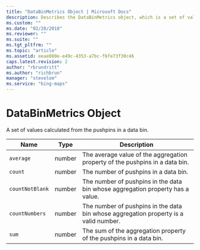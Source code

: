 ```yaml
---
title: "DataBinMetrics Object | Microsoft Docs"
description: Describes the DataBinMetrics object, which is a set of values calculated from a data bin's pushpins, and provides descriptions for each of its properties.
ms.custom: ""
ms.date: "02/28/2018"
ms.reviewer: ""
ms.suite: ""
ms.tgt_pltfrm: ""
ms.topic: "article"
ms.assetid: eeae080e-e49c-4353-a7bc-f6fe73f30c46
caps.latest.revision: 2
author: "rbrundritt"
ms.author: "richbrun"
manager: "stevelom"
ms.service: "bing-maps"
---
```


# DataBinMetrics Object

A set of values calculated from the pushpins in a data bin.

| Name          | Type   | Description                                                                          |
|---------------|--------|--------------------------------------------------------------------------------------|
| `average`       | number | The average value of the aggregation property of the pushpins in a data bin.         |
| `count`         | number | The number of pushpins in a data bin.                                                |
| `countNotBlank` | number | The number of pushpins in the data bin whose aggregation property has a value.       |
| `countNumbers`  | number | The number of pushpins in the data bin whose aggregation property is a valid number. |
| `sum`           | number | The sum of the aggregation property of the pushpins in a data bin.                   |